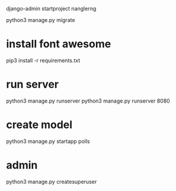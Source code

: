 django-admin startproject nanglerng

python3 manage.py migrate

# install font awesome
pip3 install -r requirements.txt

# run server
python3 manage.py runserver
python3 manage.py runserver 8080

# create model
python3 manage.py startapp polls



# admin 
python3 manage.py createsuperuser

